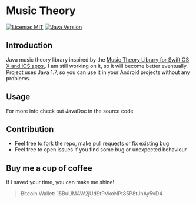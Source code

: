 # Music Theory
[![License: MIT](https://img.shields.io/badge/License-MIT-green.svg)](https://opensource.org/licenses/MIT)
[![Java Version](https://img.shields.io/badge/java-v1.7-red.svg)](https://www.oracle.com/index.html)

## Introduction
Java music theory library inspired by the [Music Theory Library for Swift OS X and iOS apps.](https://github.com/danielbreves/MusicTheory).
I am still working on it, so it will become better eventually. 
Project uses Java 1.7, so you can use it in your Android projects without any problems.

## Usage

For more info check out JavaDoc in the source code


## Contribution
* Feel free to fork the repo, make pull requests or fix existing bug
* Feel free to open issues if you find some bug or unexpected behaviour

## Buy me a cup of coffee
If I saved your time, you can make me shine!
> Bitcoin Wallet: 15BuUMAW2jUdStPVkoNPt85P8tJnAy5vD4
